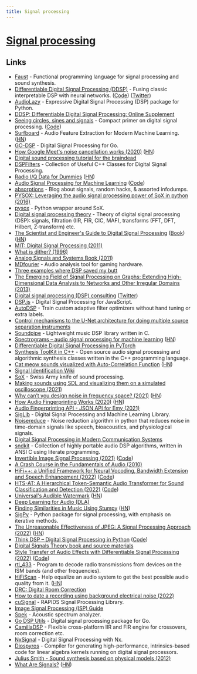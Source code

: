 ```yaml
---
title: Signal processing
---
```


# [Signal processing](https://en.wikipedia.org/wiki/Signal_processing)

## Links

- [Faust](http://faust.grame.fr/) - Functional programming language for signal processing and sound synthesis.
- [Differentiable Digital Signal Processing (DDSP)](https://twitter.com/jesseengel/status/1217566052139167744) - Fusing classic interpretable DSP with neural networks. ([Code](https://github.com/magenta/ddsp)) ([Twitter](https://twitter.com/jesseengel/status/1217566052139167744))
- [AudioLazy](https://github.com/danilobellini/audiolazy) - Expressive Digital Signal Processing (DSP) package for Python.
- [DDSP: Differentiable Digital Signal Processing: Online Supplement](https://storage.googleapis.com/ddsp/index.html)
- [Seeing circles, sines and signals](https://jackschaedler.github.io/circles-sines-signals/) - Compact primer on digital signal processing. ([Code](https://github.com/jackschaedler/circles-sines-signals))
- [Surfboard](https://github.com/novoic/surfboard) - Audio Feature Extraction for Modern Machine Learning. ([HN](https://news.ycombinator.com/item?id=23314993))
- [GO-DSP](https://github.com/mjibson/go-dsp) - Digital Signal Processing for Go.
- [How Google Meet's noise cancellation works (2020)](https://venturebeat.com/2020/06/08/google-meet-noise-cancellation-ai-cloud-denoiser-g-suite/) ([HN](https://news.ycombinator.com/item?id=23468052))
- [Digital sound processing tutorial for the braindead](http://yehar.com/blog/?p=121)
- [DSPFilters](https://github.com/vinniefalco/DSPFilters) - Collection of Useful C++ Classes for Digital Signal Processing.
- [Radio I/Q Data for Dummies](http://whiteboard.ping.se/SDR/IQ) ([HN](https://news.ycombinator.com/item?id=25134698))
- [Audio Signal Processing for Machine Learning](https://www.youtube.com/playlist?list=PL-wATfeyAMNqIee7cH3q1bh4QJFAaeNv0) ([Code](https://github.com/musikalkemist/AudioSignalProcessingForML))
- [absorptions](http://www.windytan.com/) - Blog about signals, random hacks, & assorted infodumps.
- [PYSOX: Leveraging the audio signal processing power of SoX in python (2016)](https://wp.nyu.edu/ismir2016/wp-content/uploads/sites/2294/2016/08/bittner-pysox.pdf)
- [pysox](https://github.com/rabitt/pysox) - Python wrapper around SoX.
- [Digital signal processing theory](https://github.com/capitanov/dsp-theory) - Theory of digital signal processing (DSP): signals, filtration (IIR, FIR, CIC, MAF), transforms (FFT, DFT, Hilbert, Z-transform) etc.
- [The Scientist and Engineer's Guide to Digital Signal Processing](http://www.dspguide.com/) ([Book](http://www.dspguide.com/pdfbook.htm)) ([HN](https://news.ycombinator.com/item?id=30574389))
- [MIT: Digital Signal Processing (2011)](https://ocw.mit.edu/resources/res-6-008-digital-signal-processing-spring-2011/)
- [What is dither? (1996)](https://www.earlevel.com/main/1996/10/20/what-is-dither/)
- [Analog Signals and Systems Book (2011)](https://link.springer.com/chapter/10.1007/978-3-642-15591-8_1)
- [MDfourier](http://junkerhq.net/MDFourier/) - Audio analysis tool for gaming hardware.
- [Three examples where DSP saved my butt](https://www.dspguide.com/new/appexam.htm)
- [The Emerging Field of Signal Processing on Graphs: Extending High-Dimensional Data Analysis to Networks and Other Irregular Domains (2013)](https://arxiv.org/abs/1211.0053)
- [Digital signal processing (DSP) consulting](https://www.johndcook.com/blog/digital-signal-processing-and-time-series-analysis/) ([Twitter](https://twitter.com/DSP_fact))
- [DSP.js](https://github.com/corbanbrook/dsp.js) - Digital Signal Processing for JavaScript.
- [AutoDSP](https://github.com/jmcasebeer/autodsp) - Train custom adaptive filter optimizers without hand tuning or extra labels.
- [Control mechanisms to the U-Net architecture for doing multiple source separation instruments](https://github.com/gabolsgabs/cunet)
- [Soundpipe](https://github.com/PaulBatchelor/Soundpipe) - Lightweight music DSP library written in C.
- [Spectrograms – audio signal processing for machine learning](https://selectfrom.dev/spectrograms-or-how-i-learned-to-stop-worrying-and-love-audio-signal-processing-for-machine-d28c022ca5ca) ([HN](https://news.ycombinator.com/item?id=29113998))
- [Differentiable Digital Signal Processing in PyTorch](https://github.com/acids-ircam/ddsp_pytorch)
- [Synthesis ToolKit in C++](https://github.com/thestk/stk) - Open source audio signal processing and algorithmic synthesis classes written in the C++ programming language.
- [Cat meow sounds visualized with Auto-Correlation Function](https://soundshader.github.io/cats.html) ([HN](https://news.ycombinator.com/item?id=29501359))
- [Signal Identification Wiki](https://www.sigidwiki.com/wiki/Signal_Identification_Guide)
- [SoX](https://github.com/chirlu/sox) - Swiss Army knife of sound processing.
- [Making sounds using SDL and visualizing them on a simulated oscilloscope (2021)](http://nicktasios.nl/posts/making-sounds-using-sdl-and-visualizing-them-on-a-simulated-oscilloscope.html)
- [Why can’t you design noise in frequency space? (2021)](https://blog.demofox.org/2021/12/29/why-cant-you-design-noise-in-frequency-space/) ([HN](https://news.ycombinator.com/item?id=29736208))
- [How Audio Fingerprinting Works (2020)](https://emysound.com/blog/open-source/2020/06/12/how-audio-fingerprinting-works.html) ([HN](https://news.ycombinator.com/item?id=29749817))
- [Audio Fingerprinting API - JSON API for Emy (2021)](https://emysound.com/blog/open-source/2021/06/05/audio-fingerprinting-api.html)
- [SigLib](https://github.com/Numerix-DSP/siglib) - Digital Signal Processing and Machine Learning Library.
- [Noisereduce](https://github.com/timsainb/noisereduce) - Noise reduction algorithm in python that reduces noise in time-domain signals like speech, bioacoustics, and physiological signals.
- [Digital Signal Processing in Modern Communication Systems](http://signal-processing.net/)
- [sndkit](https://github.com/PaulBatchelor/sndkit) - Collection of highly portable audio DSP algorithms, written in ANSI C using literate programming.
- [Invertible Image Signal Processing (2021)](https://arxiv.org/abs/2103.15061) ([Code](https://github.com/yzxing87/Invertible-ISP))
- [A Crash Course in the Fundamentals of Audio (2010)](http://www.co-bw.com/Index_Audio_Course.htm)
- [HiFi++: a Unified Framework for Neural Vocoding, Bandwidth Extension and Speech Enhancement (2022)](https://arxiv.org/abs/2203.13086) ([Code](https://github.com/rishikksh20/HiFiplusplus-pytorch))
- [HTS-AT: A Hierarchical Token-Semantic Audio Transformer for Sound Classification and Detection (2022)](https://arxiv.org/abs/2202.00874) ([Code](https://github.com/RetroCirce/HTS-Audio-Transformer))
- [Universal's Audible Watermark](https://www.mattmontag.com/music/universals-audible-watermark) ([HN](https://news.ycombinator.com/item?id=31080999))
- [Deep Learning for Audio (DLA)](https://github.com/markovka17/dla)
- [Finding Similarities in Music Using Stumpy](https://stumpy.readthedocs.io/en/latest/Tutorial_AB_Joins.html#Finding-Similarities-in-Music-Using-STUMPY) ([HN](https://news.ycombinator.com/item?id=31092512))
- [SigPy](https://github.com/mikgroup/sigpy) - Python package for signal processing, with emphasis on iterative methods.
- [The Unreasonable Effectiveness of JPEG: A Signal Processing Approach (2022)](https://www.youtube.com/watch?v=0me3guauqOU) ([HN](https://news.ycombinator.com/item?id=31301401))
- [Think DSP – Digital Signal Processing in Python](https://greenteapress.com/wp/think-dsp/) ([Code](https://github.com/AllenDowney/ThinkDSP))
- [Digital Signals Theory book and source materials](https://github.com/bmcfee/dstbook)
- [Style Transfer of Audio Effects with Differentiable Signal Processing (2022)](https://arxiv.org/abs/2207.08759) ([Code](https://github.com/adobe-research/DeepAFx-ST))
- [rtl_433](https://github.com/merbanan/rtl_433) - Program to decode radio transmissions from devices on the ISM bands (and other frequencies).
- [HiFiScan](https://github.com/erdewit/HiFiScan) - Help equalize an audio system to get the best possible audio quality from it. ([HN](https://news.ycombinator.com/item?id=32798891))
- [DRC: Digital Room Correction](http://drc-fir.sourceforge.net/)
- [How to date a recording using background electrical noise (2022)](https://robertheaton.com/enf/)
- [cuSignal](https://github.com/rapidsai/cusignal) - RAPIDS Signal Processing Library.
- [Image Signal Processing (ISP) Guide](https://github.com/mikeroyal/ISP-Guide)
- [Spek](https://github.com/alexkay/spek) - Acoustic spectrum analyzer.
- [Go DSP Utils](https://github.com/eripe970/go-dsp-utils) - Digital signal processing package for Go.
- [CamillaDSP](https://github.com/HEnquist/camilladsp) - Flexible cross-platform IIR and FIR engine for crossovers, room correction etc.
- [NxSignal](https://github.com/elixir-nx/nx_signal) - Digital Signal Processing with Nx.
- [Diospyros](https://github.com/cucapra/diospyros) - Compiler for generating high-performance, intrinsics-based code for linear algebra kernels running on digital signal processors.
- [Julius Smith - Sound synthesis based on physical models (2012)](https://www.youtube.com/watch?v=dUcNzPhZdwk)
- [What Are Signals?](https://signia.tldraw.dev/docs/what-are-signals) ([HN](https://news.ycombinator.com/item?id=35009417))
